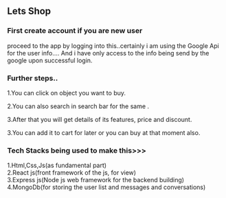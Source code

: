 <h2>Lets Shop</h2>


<h3>First create account if you are new user</h3>
<p>proceed to the app by logging into this..certainly i am using the Google Api for the user info.... And i have only access to the info being send by the google upon successful login.</p>

<h3>Further steps..</h3>
<p>1.You can click on object you want to buy.</p>
<p></p>2.You can also search in search bar for the same .</p>
<p>3.After that you will get details of its features, price and discount.</p>
<p>3.You can add it to cart for later or you can buy at that moment also.</p>


<h3>Tech Stacks being used to make this>>></h3>

1.Html,Css,Js(as fundamental part)<br>
2.React js(front framework of the js, for view)<br>
3.Express js(Node js web framework for the backend building)<br>
4.MongoDb(for storing the user list and messages and conversations)<br>
